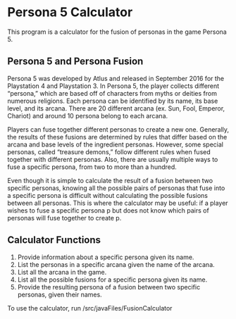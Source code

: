 # Persona 5 Calculator

This program is a calculator for the fusion of personas in the game Persona 5. 

## Persona 5 and Persona Fusion
Persona 5 was developed by Atlus and released in September 2016 for the Playstation 4 and Playstation 3. In Persona 5, the player collects different “persona,” which are based off of characters from myths or deities from numerous religions. Each persona can be identified by its name, its base level, and its arcana. There are 20 different arcana (ex. Sun, Fool, Emperor, Chariot) and around 10 persona belong to each arcana. 

Players can fuse together different personas to create a new one. Generally, the results of these fusions are determined by rules that differ based on the arcana and base levels of the ingredient personas. However, some special personas, called “treasure demons,” follow different rules when fused together with different personas. Also, there are usually multiple ways to fuse a specific persona, from two to more than a hundred.

Even though it is simple to calculate the result of a fusion between two specific personas, knowing all the possible pairs of personas that fuse into a specific persona is difficult without calculating the possible fusions between all personas. This is where the calculator may be useful: if a player wishes to fuse a specific persona p but does not know which pairs of personas will fuse together to create p.

## Calculator Functions
1. Provide information about a specific persona given its name.
2. List the personas in a specific arcana given the name of the arcana.
3. List all the arcana in the game.
4. List all the possible fusions for a specific persona given its name.
5. Provide the resulting persona of a fusion between two specific personas, given their names.

To use the calculator, run /src/javaFiles/FusionCalculator